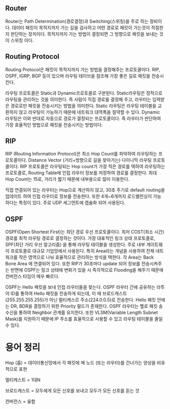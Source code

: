 ## Router

Router는 Path Determination(경로결정)과 Switching(스위칭)을 주로 하는 장비이다. 데이터 패킷이 목적지까지 가는 길을 검사하고 어떤 경로로 패킷이 가는것이 적절한지 판단하는 장치이다. 목적지까지 가는 방법이 결정되면 그 방향으로 패킷을 보내는 것이 스위칭 이다.

## Routing Protocol

Routing Protocol은 패킷이 목적지까지 가는 방법을 결정해주는 프로토콜이다. RIP, OSPF, IGRP, BGP 등이 있으며 라우팅 테이브을 참조해 가장 좋은 길로 패킷을 전송시킨다.

라우팅 프로토콜은 Static과 Dynamic프로토콜로 구분된다. Static라우팅은 정적으로 라우팅을 관리하는 것을 의미한다. 즉 사람이 직접 경로를 결정해 주고, 라우터는 입력받은 경로로만 패킷을 전송시키는 방법을 의미한다. Static 라우팅은 라우팅 테이블을 교환하지 않고 라우팅이 가능하기 때문에 네트워크 대역폭을 절약할 수 있다. Dynamic 라우팅은 이와 반대로 자동으로 경로가 결정되는 프로토콜이다. 즉 라우터가 판단하여 가장 효율적인 방법으로 패킷을 전송시키는 방법이다.

## RIP

RIP (Routing Information Protocol)은 최소 Hop Count를 파악하여 라우팅하는 프로토콜이다. Distance Vector (거리+방향으로 길을 찾아가는) 다이나믹 라우팅 프로토콜이다. RIP 프로토콜은 라우팅되는 Hop count가 가장 적은 경로를 택하여 라우팅하는 프로토콜로, Routing Table에 인접 라우터 정보를 저장하여 경로를 결정한다. 최대 Hop Count는 15로, 거리가 짧기 때문에 내부용으로 많이 이용한다.

직접 연결되어 있는 라우터는 Hop으로 계산하지 않고, 30초 주기로 default routing을 업데이트 하여 인접 라우터로 정보를 전송한다. 또한 4개~6개까지 로드밸런싱이 가능하다는 특징이 있다. 주로 UDP 세그먼트에 캡슐화 되어 사용된다.

## OSPF

OSPF(Open Shortest First)는 최단 경로 우선 프로토콜이다. 최저 COST(최소 시간) 경로를 최적 라우팅 경로로 결정하는 것이다. 가장 대표적인 링크 상태 프로토콜로, SPF(최단 거리 우선 알고리즘) 을 통해 라우팅 테이블을 생성한다. 주로 내부 게이트웨이 프로토콜로 대규모 기업망에서 사용된다. 특히 Area라는 개념을 사용하여 전체 네트워크를 작은 영역으로 나눠 효율적으로 관리하는 방식을 택한다. 각 Area는 Back Bone Area 에 연결되어 있다. 또한 RIP가 30초마다  update 되어 정보를 전송시켜주는 반면에  OSPF는 링크 상태에 변화가 있을 시 즉각적으로 Flooding을 해주기 때문에 컨버전스 타임이 매우 빠르다.

OSPF는 Hello 패킷을 보내 인접 라우터들을 찾는다. OSPF 라우터 간에 공유하는 라투어 ID를 통하여 Hello 패킷을 전송하게 되는데, 이 때 브로드캐스트(255.255.255.255)가 아닌 멀티캐스르 주소(224.0.0.5)로 전송한다. Hello 패킷 안에는 DR, BDR을 결정하기 위한 Priority 필드가 존재한다. OSPF 라우터는 헬로 패킷 송수신을 통하여 Neighbor 관계를 유지한다. 또한 VLSM(Variable Length Subnet Mask)를 지원하기 때문에 IP 주소를 효율적으로 사용할 수 있고 라우팅 테이블을 줄일 수 있다.

# 용어 정리

Hop (홉) = 데이터통신망에서 각 패킷에 매 노드 (또는 라우터)를 건너가는 양상을 비유적으로 표현

멀티캐스트 =  1대N

브로드캐스트 = 모두에게 모든 신호를 보내고 모두가 모든 신호를 듣는 것 

컨버전스 = 융합
